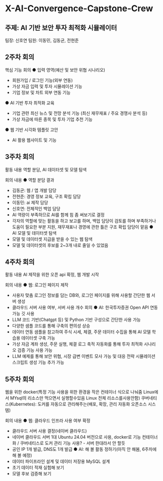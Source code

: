 # X-AI-Convergence-Capstone-Crew
## 주제: AI 기반 보안 투자 최적화 시뮬레이터

팀장: 신호연
팀원: 이동민, 김동균, 전현준


## 2주차 회의
핵심 기능 회의
● 입력 영역(예산 및 보안 위협 시나리오)
- 회원가입 / 로그인 기능(외부 연동)
- 가상 자금 입력 및 투자 시뮬레이션 기능
- 기업 정보 및 차트 외부 연동 기능

● AI 기반 투자 최적화 교육
- 기업 관련 최신 뉴스 및 전망 분석 기능 (최신 재무재표 / 주요 경쟁사 분석 등)
- 가상 자금에 따른 종목 및 투자 기업 추천 기능

● 웹 기반 시각화 템플릿 고안
- AI 활용 웹사이트 및 기능

## 3주차 회의
활동 내용
역할 분담, AI 데이터셋 및 모델 탐색

회의 내용
 ● 역할 분담 결과
 - 김동균: 웹 / 앱 개발 담당
 - 전현준: 경영 정보 교육, 구조 확립 담당
 - 이동민: ai 제작 담당
 - 신호연: 전체적인 백업 담당
 - AI 역량이 부족하므로 AI를 함께 힘 좀 써보기로 결정
 - 각자의 역할에 맞는 활동을 하고 보고를 하며, 백업 담당이 검토를 하며 부족하거나 도움이 필요한 부분 지원, 재무재표나 경영에 관한 틀은 구조 확립 담당이 맡음
 ● AI 모델 및 데이터셋 탐색
 - 모델 및 데이터셋 지급을 받을 수 있는 웹 탐색
 - 모델 및 데이터셋의 후보를 2~3개 내로 줄일 수 있었음

## 4주차 회의

활동 내용
AI 제작을 위한 오픈 api 확정, 웹 개발 시작

회의 내용
 ● 웹: 로그인 페이지 제작
 - 사용자 맞춤 로그인 정보를 담는 DB와, 로그인 페이지를 위해 사용할 간단한 웹 서버 생성
 - 클라우드 서버 사용 여부, 서버 사용 개수 회의
 ● AI: 한국투자증권 Open API 연동 가능 깃 사용
 - LLM 코드 기반(Chatgpt 등) 및 Python 기반 구성으로 간단한 사용 가능
 - 다양한 샘플 코드를 통해 구축의 편의성 상승
 - 데이터 연동 샘플을 참고하여 주식 시세, 체결, 주문 데이터 수집을 통해 AI 모델 학습용 데이터셋 구축 가능
 - 가상 자금 계좌 생성, 주문 실행, 체결 로그 축적 자동화를 통해 투자 최적화 시나리오 검증 기능 사용 가능
 - LLM 예제를 통해 보안 위협, 시장 급변 이벤트 모사 가능 및 대응 전략 시뮬레이션 스크립트 생성 기능 추가 가능

## 5주차 회의
웹을 위한
docker(특정 기능 사용을 위한 환경을 작은 컨테이너 식으로 나눠줌 Linux에서 MYsql의 리소스만 먹으면서 실행할수있음 Linux 전체 리소스를사용안함)
쿠버네티스(Kubernetes): 도커를 자동으로 관리해주는(배포, 확장, 관리 자동화 오픈소스 시스템)

회의 내용
 ● 웹: 클라우드 인프라 사용 여부 확정
 - 클라우드 서버 사용 결정(네이버 클라우드)
 - 네이버 클라우드 서버 1대 Ubuntu 24.04 버전으로 사용, docker로 기능 컨테이너화 / 쿠버네티스로 도커 관리 기능 사용? - 서버 한대라서 안 할듯
 - 공인 IP 1개 발급, DNS도 1개 발급
 ● AI: 해 볼 활동 정하기(아직 안 해봄, 6주차에 해 볼 예정)
 - 데이터 파이프라인 설계 및 데이터 저장용 MySQL 설계
 - 초기 데이터 적재 실험해 보기
 - 모델 후보 검증해 보기